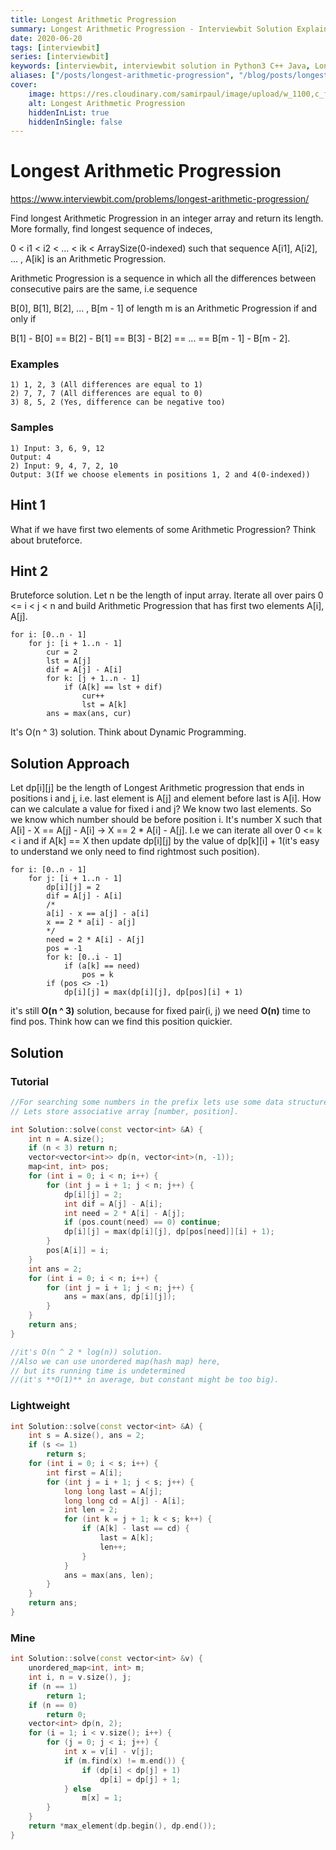 ```yaml
---
title: Longest Arithmetic Progression
summary: Longest Arithmetic Progression - Interviewbit Solution Explained
date: 2020-06-20
tags: [interviewbit]
series: [interviewbit]
keywords: [interviewbit, interviewbit solution in Python3 C++ Java, Longest Arithmetic Progression solution]
aliases: ["/posts/longest-arithmetic-progression", "/blog/posts/longest-arithmetic-progression", "/longest-arithmetic-progression"]
cover:
    image: https://res.cloudinary.com/samirpaul/image/upload/w_1100,c_fit,co_rgb:FFFFFF,l_text:Arial_70_bold:Longest Arithmetic Progression - Solution Explained/problem-solving.webp
    alt: Longest Arithmetic Progression
    hiddenInList: true
    hiddenInSingle: false
---
```


# Longest Arithmetic Progression

https://www.interviewbit.com/problems/longest-arithmetic-progression/


Find longest Arithmetic Progression in an integer array and return its length.
More formally, find longest sequence of indeces,

0 < i1 < i2 < ...  < ik < ArraySize(0-indexed) such that sequence
A[i1], A[i2], ... , A[ik] is an Arithmetic Progression.

Arithmetic Progression is a sequence in which all the differences
between consecutive pairs are the same, i.e sequence

B[0], B[1], B[2], ... , B[m - 1] of length m is an Arithmetic Progression if and only if

B[1] - B[0] == B[2] - B[1] == B[3] - B[2] == ...  == B[m - 1] - B[m - 2].

### Examples

```
1) 1, 2, 3 (All differences are equal to 1)
2) 7, 7, 7 (All differences are equal to 0)
3) 8, 5, 2 (Yes, difference can be negative too)
```

### Samples

```
1) Input: 3, 6, 9, 12
Output: 4
2) Input: 9, 4, 7, 2, 10
Output: 3(If we choose elements in positions 1, 2 and 4(0-indexed))
```

## Hint 1

What if we have first two elements of some Arithmetic Progression? Think about bruteforce.

## Hint 2

Bruteforce solution. Let n be the length of input array. Iterate all over pairs 0 <= i < j < n and build Arithmetic Progression that has first two elements A[i], A[j].
```
for i: [0..n - 1]
	for j: [i + 1..n - 1]
		cur = 2
		lst = A[j]
		dif = A[j] - A[i]
		for k: [j + 1..n - 1]
			if (A[k] == lst + dif)
				cur++
				lst = A[k]
		ans = max(ans, cur)
```
It's O(n ^ 3) solution. Think about Dynamic Programming.

## Solution Approach

Let dp[i][j] be the length of Longest Arithmetic progression that ends in positions i and j, i.e. last element is A[j] and element before last is A[i]. How can we calculate a value for fixed i and j? We know two last elements. So we know which number should be before position i. It's number X such that A[i] - X == A[j] - A[i] -> X == 2 * A[i] - A[j]. I.e we can iterate all over 0 <= k < i and if A[k] == X then update dp[i][j] by the value of dp[k][i] + 1(it's easy to understand we only need to find rightmost such position).
```
for i: [0..n - 1]
	for j: [i + 1..n - 1]
		dp[i][j] = 2
		dif = A[j] - A[i]
		/*
		a[i] - x == a[j] - a[i]
		x == 2 * a[i] - a[j]
		*/
		need = 2 * A[i] - A[j]
		pos = -1
		for k: [0..i - 1]
			if (a[k] == need) 
				pos = k
		if (pos <> -1) 
			dp[i][j] = max(dp[i][j], dp[pos][i] + 1)
```

it's still **O(n ^ 3)** solution, because for fixed pair(i, j)
we need **O(n)** time to find pos. Think how can we find this position quickier.

## Solution

### Tutorial
```cpp
//For searching some numbers in the prefix lets use some data structure.
// Lets store associative array [number, position].

int Solution::solve(const vector<int> &A) {
    int n = A.size();
    if (n < 3) return n;
    vector<vector<int>> dp(n, vector<int>(n, -1));
    map<int, int> pos;
    for (int i = 0; i < n; i++) {
        for (int j = i + 1; j < n; j++) {
            dp[i][j] = 2;
            int dif = A[j] - A[i];
            int need = 2 * A[i] - A[j];
            if (pos.count(need) == 0) continue;
            dp[i][j] = max(dp[i][j], dp[pos[need]][i] + 1);
        }
        pos[A[i]] = i;
    }
    int ans = 2;
    for (int i = 0; i < n; i++) {
        for (int j = i + 1; j < n; j++) {
            ans = max(ans, dp[i][j]);
        }
    }
    return ans;
}

//it's O(n ^ 2 * log(n)) solution.
//Also we can use unordered map(hash map) here,
// but its running time is undetermined
//(it's **O(1)** in average, but constant might be too big).
```

### Lightweight
```cpp
int Solution::solve(const vector<int> &A) {
    int s = A.size(), ans = 2;
    if (s <= 1)
        return s;
    for (int i = 0; i < s; i++) {
        int first = A[i];
        for (int j = i + 1; j < s; j++) {
            long long last = A[j];
            long long cd = A[j] - A[i];
            int len = 2;
            for (int k = j + 1; k < s; k++) {
                if (A[k] - last == cd) {
                    last = A[k];
                    len++;
                }
            }
            ans = max(ans, len);
        }
    }
    return ans;
}

```

### Mine
```cpp
int Solution::solve(const vector<int> &v) {
    unordered_map<int, int> m;
    int i, n = v.size(), j;
    if (n == 1)
        return 1;
    if (n == 0)
        return 0;
    vector<int> dp(n, 2);
    for (i = 1; i < v.size(); i++) {
        for (j = 0; j < i; j++) {
            int x = v[i] - v[j];
            if (m.find(x) != m.end()) {
                if (dp[i] < dp[j] + 1)
                    dp[i] = dp[j] + 1;
            } else
                m[x] = 1;
        }
    }
    return *max_element(dp.begin(), dp.end());
}

```
